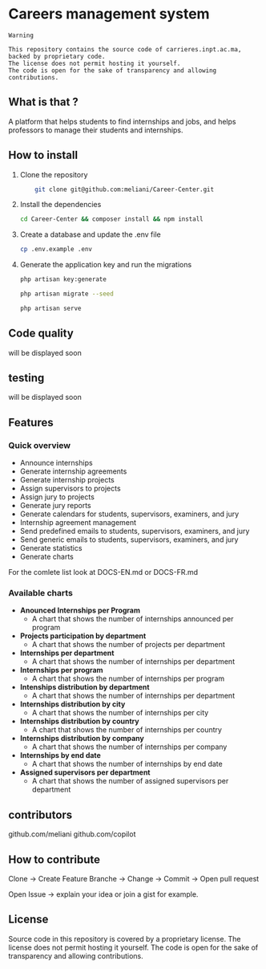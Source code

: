 # Careers management system

    Warning

    This repository contains the source code of carrieres.inpt.ac.ma, backed by proprietary code. 
    The license does not permit hosting it yourself. 
    The code is open for the sake of transparency and allowing contributions.

## What is that ?

A platform that helps students to find internships and jobs, and helps professors to manage their students and internships.

## How to install

1. Clone the repository

    ```bash
        git clone git@github.com:meliani/Career-Center.git
    ```

2. Install the dependencies

    ```bash
    cd Career-Center && composer install && npm install
    ```

3. Create a database and update the .env file

    ```bash
    cp .env.example .env
    ```

4. Generate the application key and run the migrations

    ```bash
    php artisan key:generate
    ```

    ```bash
    php artisan migrate --seed
    ```

    ```bash
    php artisan serve
    ```

## Code quality

will be displayed soon

## testing

will be displayed soon

## Features

### Quick overview

- Announce internships
- Generate internship agreements
- Generate internship projects
- Assign supervisors to projects
- Assign jury to projects
- Generate jury reports
- Generate calendars for students, supervisors, examiners, and jury
- Internship agreement management
- Send predefined emails to students, supervisors, examiners, and jury
- Send generic emails to students, supervisors, examiners, and jury
- Generate statistics
- Generate charts

For the comlete list look at DOCS-EN.md or DOCS-FR.md

### Available charts

- **Anounced Internships per Program**
  - A chart that shows the number of internships announced per program
- **Projects participation by department**
  - A chart that shows the number of projects per department
- **Internships per department**
  - A chart that shows the number of internships per department
- **Internships per program**
  - A chart that shows the number of internships per program
- **Intenships distribution by department**
  - A chart that shows the number of internships per department
- **Internships distribution by city**
  - A chart that shows the number of internships per city
- **Internships distribution by country**
  - A chart that shows the number of internships per country
- **Internships distribution by company**
  - A chart that shows the number of internships per company
- **Internships by end date**
  - A chart that shows the number of internships by end date
- **Assigned supervisors per department**
  - A chart that shows the number of assigned supervisors per department

## contributors

github.com/meliani
github.com/copilot

## How to contribute

Clone -> Create Feature Branche -> Change -> Commit -> Open pull request

Open Issue -> explain your idea or join a gist for example.

## License

Source code in this repository is covered by a proprietary license. The license does not permit hosting it yourself. The code is open for the sake of transparency and allowing contributions.
